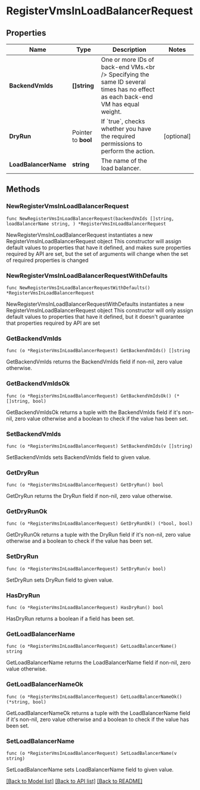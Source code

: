 # RegisterVmsInLoadBalancerRequest

## Properties

Name | Type | Description | Notes
------------ | ------------- | ------------- | -------------
**BackendVmIds** | **[]string** | One or more IDs of back-end VMs.&lt;br /&gt; Specifying the same ID several times has no effect as each back-end VM has equal weight. | 
**DryRun** | Pointer to **bool** | If &#x60;true&#x60;, checks whether you have the required permissions to perform the action. | [optional] 
**LoadBalancerName** | **string** | The name of the load balancer. | 

## Methods

### NewRegisterVmsInLoadBalancerRequest

`func NewRegisterVmsInLoadBalancerRequest(backendVmIds []string, loadBalancerName string, ) *RegisterVmsInLoadBalancerRequest`

NewRegisterVmsInLoadBalancerRequest instantiates a new RegisterVmsInLoadBalancerRequest object
This constructor will assign default values to properties that have it defined,
and makes sure properties required by API are set, but the set of arguments
will change when the set of required properties is changed

### NewRegisterVmsInLoadBalancerRequestWithDefaults

`func NewRegisterVmsInLoadBalancerRequestWithDefaults() *RegisterVmsInLoadBalancerRequest`

NewRegisterVmsInLoadBalancerRequestWithDefaults instantiates a new RegisterVmsInLoadBalancerRequest object
This constructor will only assign default values to properties that have it defined,
but it doesn't guarantee that properties required by API are set

### GetBackendVmIds

`func (o *RegisterVmsInLoadBalancerRequest) GetBackendVmIds() []string`

GetBackendVmIds returns the BackendVmIds field if non-nil, zero value otherwise.

### GetBackendVmIdsOk

`func (o *RegisterVmsInLoadBalancerRequest) GetBackendVmIdsOk() (*[]string, bool)`

GetBackendVmIdsOk returns a tuple with the BackendVmIds field if it's non-nil, zero value otherwise
and a boolean to check if the value has been set.

### SetBackendVmIds

`func (o *RegisterVmsInLoadBalancerRequest) SetBackendVmIds(v []string)`

SetBackendVmIds sets BackendVmIds field to given value.


### GetDryRun

`func (o *RegisterVmsInLoadBalancerRequest) GetDryRun() bool`

GetDryRun returns the DryRun field if non-nil, zero value otherwise.

### GetDryRunOk

`func (o *RegisterVmsInLoadBalancerRequest) GetDryRunOk() (*bool, bool)`

GetDryRunOk returns a tuple with the DryRun field if it's non-nil, zero value otherwise
and a boolean to check if the value has been set.

### SetDryRun

`func (o *RegisterVmsInLoadBalancerRequest) SetDryRun(v bool)`

SetDryRun sets DryRun field to given value.

### HasDryRun

`func (o *RegisterVmsInLoadBalancerRequest) HasDryRun() bool`

HasDryRun returns a boolean if a field has been set.

### GetLoadBalancerName

`func (o *RegisterVmsInLoadBalancerRequest) GetLoadBalancerName() string`

GetLoadBalancerName returns the LoadBalancerName field if non-nil, zero value otherwise.

### GetLoadBalancerNameOk

`func (o *RegisterVmsInLoadBalancerRequest) GetLoadBalancerNameOk() (*string, bool)`

GetLoadBalancerNameOk returns a tuple with the LoadBalancerName field if it's non-nil, zero value otherwise
and a boolean to check if the value has been set.

### SetLoadBalancerName

`func (o *RegisterVmsInLoadBalancerRequest) SetLoadBalancerName(v string)`

SetLoadBalancerName sets LoadBalancerName field to given value.



[[Back to Model list]](../README.md#documentation-for-models) [[Back to API list]](../README.md#documentation-for-api-endpoints) [[Back to README]](../README.md)


